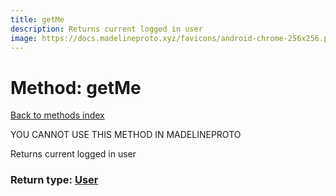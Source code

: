 ```yaml
---
title: getMe
description: Returns current logged in user
image: https://docs.madelineproto.xyz/favicons/android-chrome-256x256.png
---
```

# Method: getMe  
[Back to methods index](index.md)


YOU CANNOT USE THIS METHOD IN MADELINEPROTO


Returns current logged in user



### Return type: [User](../types/User.md)

